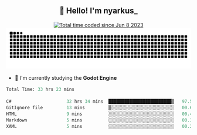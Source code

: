 <h2 align="center">👋 Hello! I'm nyarkus_</h2>
<p align="center">
  <a href="https://wakatime.com/@8f9aa332-6725-4e00-a5d9-b2317a4b74a6">
    <img src="https://wakatime.com/badge/user/8f9aa332-6725-4e00-a5d9-b2317a4b74a6.svg" alt="Total time coded since Jun 8 2023" />
  </a>
  <br>
  <img src = "https://github.com/nyarkus/nyarkus/blob/output/github-snake-dark.svg">
</p>

<!--- - 🔭 I’m currently working at [Eternal Beta](https://github.com/Kacianoki/Eternal-Beta) -->
<!--- 💬 Ask me about **nothing :<**-->
- 🌱 I'm currently studying the **Godot Engine**

<!--START_SECTION:waka-->

```fs
Total Time: 33 hrs 23 mins

C#                     32 hrs 34 mins  ████████████████████████▒   97.53 %
GitIgnore file         13 mins         ▒░░░░░░░░░░░░░░░░░░░░░░░░   00.68 %
HTML                   9 mins          ░░░░░░░░░░░░░░░░░░░░░░░░░   00.45 %
Markdown               5 mins          ░░░░░░░░░░░░░░░░░░░░░░░░░   00.30 %
XAML                   5 mins          ░░░░░░░░░░░░░░░░░░░░░░░░░   00.28 %
```

<!--END_SECTION:waka-->
